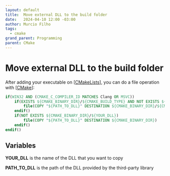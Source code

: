 ```yaml
---
layout: default
title:  Move external DLL to the build folder
date:   2024-04-10 12:00 -03:00
author: Murcio Filho
tags:
  - cmake
grand_parent: Programming
parent: CMake
---
```


# Move external DLL to the build folder

After adding your executable on [[CMakeLists]], you can do a file operation with [[CMake]]:

```cmake
if(WIN32 AND (CMAKE_C_COMPILER_ID MATCHES Clang OR MSVC))
	if(EXISTS ${CMAKE_BINARY_DIR}/${CMAKE_BUILD_TYPE} AND NOT EXISTS ${CMAKE_BINARY_DIR}/${CMAKE_BUILD_TYPE}/${YOUR_DLL})
		file(COPY "${PATH_TO_DLL}" DESTINATION ${CMAKE_BINARY_DIR}/${CMAKE_BUILD_TYPE})
	endif()
	if(NOT EXISTS ${CMAKE_BINARY_DIR}/${YOUR_DLL})
		file(COPY "${PATH_TO_DLL}" DESTINATION ${CMAKE_BINARY_DIR})
	endif()
endif()
```

## Variables

**YOUR_DLL** is the name of the DLL that you want to copy

**PATH_TO_DLL** is the path of the DLL provided by the third-party library


[//begin]: # "Autogenerated link references for markdown compatibility"
[CMakeLists]: ../Tools/CMake/CMakeLists "CMakeLists"
[CMake]: ../CMake "CMake"
[//end]: # "Autogenerated link references"